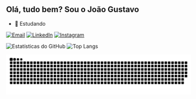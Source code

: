 ## Olá, tudo bem? Sou o João Gustavo

- 🌱 Estudando 

[![Email](https://img.shields.io/badge/Email-D14836?style=for-the-badge&logo=gmail&logoColor=white)](mailto:gustavo2jg@gmail.com) [![LinkedIn](https://img.shields.io/badge/LinkedIn-0077B5?style=for-the-badge&logo=linkedin&logoColor=white)](https://www.linkedin.com/in/joao-gustavo-santiago/) [![Instagram](https://img.shields.io/badge/Instagram-E4405F?style=for-the-badge&logo=instagram&logoColor=white)](https://www.instagram.com/santiago.anything/)



![Estatísticas do GitHub](https://github-readme-stats.vercel.app/api?username=JoaoGSantiago&show_icons=true&theme=gotham) ![Top Langs](https://github-readme-stats.vercel.app/api/top-langs/?username=JoaoGSantiago&layout=compact&theme=gotham)

<picture align="center">
  <source media="(prefers-color-scheme: dark)" srcset="https://raw.githubusercontent.com/JoaoGSantiago/JoaoGSantiago/output/github-contribution-grid-snake-dark.svg">
  <source media="(prefers-color-scheme: light)" srcset="https://raw.githubusercontent.com/JoaoGSantiago/JoaoGSantiago/output/github-contribution-grid-snake-dark.svg">
  <img align="center" alt="github contribution grid snake animation" src="https://raw.githubusercontent.com/JoaoGSantiago/JoaoGSantiago/output/github-contribution-grid-snake.svg">
</picture>
